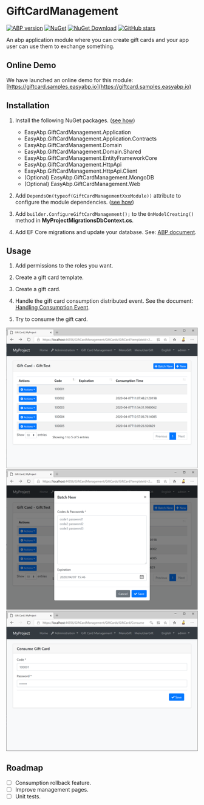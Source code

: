 # GiftCardManagement

[![ABP version](https://img.shields.io/badge/dynamic/xml?style=flat-square&color=yellow&label=abp&query=%2F%2FProject%2FPropertyGroup%2FAbpVersion&url=https%3A%2F%2Fraw.githubusercontent.com%2FEasyAbp%2FGiftCardManagement%2Fmaster%2FDirectory.Build.props)](https://abp.io)
[![NuGet](https://img.shields.io/nuget/v/EasyAbp.GiftCardManagement.Domain.Shared.svg?style=flat-square)](https://www.nuget.org/packages/EasyAbp.GiftCardManagement.Domain.Shared)
[![NuGet Download](https://img.shields.io/nuget/dt/EasyAbp.GiftCardManagement.Domain.Shared.svg?style=flat-square)](https://www.nuget.org/packages/EasyAbp.GiftCardManagement.Domain.Shared)
[![GitHub stars](https://img.shields.io/github/stars/EasyAbp/GiftCardManagement?style=social)](https://www.github.com/EasyAbp/GiftCardManagement)

An abp application module where you can create gift cards and your app user can use them to exchange something.

## Online Demo

We have launched an online demo for this module: [https://giftcard.samples.easyabp.io](https://giftcard.samples.easyabp.io)

## Installation

1. Install the following NuGet packages. ([see how](https://github.com/EasyAbp/EasyAbpGuide/blob/master/docs/How-To.md#add-nuget-packages))

    * EasyAbp.GiftCardManagement.Application
    * EasyAbp.GiftCardManagement.Application.Contracts
    * EasyAbp.GiftCardManagement.Domain
    * EasyAbp.GiftCardManagement.Domain.Shared
    * EasyAbp.GiftCardManagement.EntityFrameworkCore
    * EasyAbp.GiftCardManagement.HttpApi
    * EasyAbp.GiftCardManagement.HttpApi.Client
    * (Optional) EasyAbp.GiftCardManagement.MongoDB
    * (Optional) EasyAbp.GiftCardManagement.Web

1. Add `DependsOn(typeof(GiftCardManagementXxxModule))` attribute to configure the module dependencies. ([see how](https://github.com/EasyAbp/EasyAbpGuide/blob/master/docs/How-To.md#add-module-dependencies))

1. Add `builder.ConfigureGiftCardManagement();` to the `OnModelCreating()` method in **MyProjectMigrationsDbContext.cs**.

1. Add EF Core migrations and update your database. See: [ABP document](https://docs.abp.io/en/abp/latest/Tutorials/Part-1?UI=MVC&DB=EF#add-database-migration).

## Usage

1. Add permissions to the roles you want.

1. Create a gift card template.

1. Create a gift card.

1. Handle the gift card consumption distributed event. See the document: [Handling Consumption Event](/docs/Handling-Consumption-Event.md).

1. Try to consume the gift card.

![GiftCards](/docs/images/GiftCards.png)
![BatchCreate](/docs/images/BatchCreate.png)
![Consumption](/docs/images/Consumption.png)

## Roadmap

- [ ] Consumption rollback feature.
- [ ] Improve management pages.
- [ ] Unit tests.

